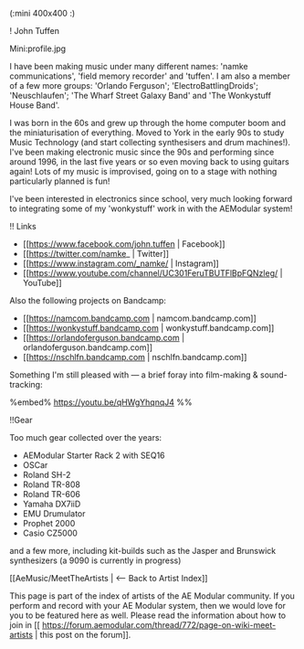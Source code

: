 (:mini 400x400 :)

! John Tuffen

Mini:profile.jpg

I have been making music under many different names: 'namke communications', 'field memory recorder' and  'tuffen'. I am also a member of a few more groups: 'Orlando Ferguson'; 'ElectroBattlingDroids'; 'Neuschlaufen'; 'The Wharf Street Galaxy Band' and 'The Wonkystuff House Band'.

I was born in the 60s and grew up through the home computer boom and the miniaturisation of everything. Moved to York in the early 90s to study Music Technology (and start collecting synthesisers and drum machines!). I've been making electronic music since the 90s and performing since around 1996, in the last five years or so even moving back to using guitars again! Lots of my music is improvised, going on to a stage with nothing particularly planned is fun!

I've been interested in electronics since school, very much looking forward to integrating some of my 'wonkystuff' work in with the AEModular system!

!! Links

* [[https://www.facebook.com/john.tuffen | Facebook]]
* [[https://twitter.com/namke_ | Twitter]]
* [[https://www.instagram.com/_namke/ | Instagram]]
* [[https://www.youtube.com/channel/UC301FeruTBUTFlBpFQNzleg/ | YouTube]]

Also the following projects on Bandcamp:

* [[https://namcom.bandcamp.com | namcom.bandcamp.com]]
* [[https://wonkystuff.bandcamp.com | wonkystuff.bandcamp.com]]
* [[https://orlandoferguson.bandcamp.com | orlandoferguson.bandcamp.com]]
* [[https://nschlfn.bandcamp.com | nschlfn.bandcamp.com]]

Something I'm still pleased with — a brief foray into film-making & sound-tracking:

%embed% https://youtu.be/qHWgYhqnqJ4 %%

!!Gear

Too much gear collected over the years:
* AEModular Starter Rack 2 with SEQ16
* OSCar
* Roland SH-2
* Roland TR-808
* Roland TR-606
* Yamaha DX7iiD
* EMU Drumulator
* Prophet 2000
* Casio CZ5000

and a few more, including kit-builds such as the Jasper and Brunswick synthesizers (a 9090 is currently in progress)


[[AeMusic/MeetTheArtists | <-- Back to Artist Index]]

This page is part of the index of artists of the AE Modular community. If you perform and record with your AE Modular system, then we would love for you to be featured here as well. Please read the information about how to join in [[ https://forum.aemodular.com/thread/772/page-on-wiki-meet-artists | this post on the forum]].